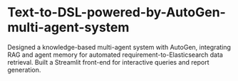 # Text-to-DSL-powered-by-AutoGen-multi-agent-system
Designed a knowledge-based multi-agent system with AutoGen, integrating RAG and agent memory for automated requirement-to-Elasticsearch data retrieval. Built a Streamlit front-end for interactive queries and report generation.
